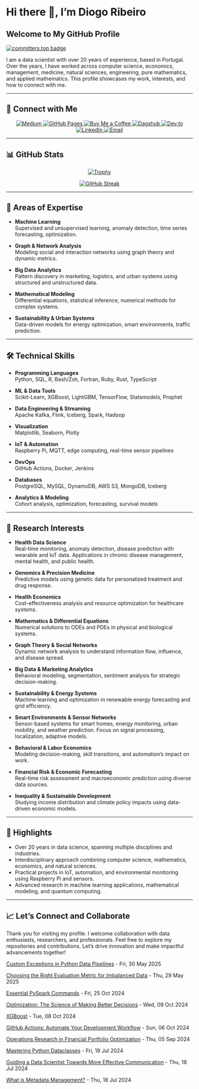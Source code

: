 # Hi there 👋, I’m Diogo Ribeiro

## Welcome to My GitHub Profile

[![committers.top badge](https://user-badge.committers.top/portugal_private/DiogoRibeiro7.svg)](https://user-badge.committers.top/portugal_private/DiogoRibeiro7)

I am a data scientist with over 20 years of experience, based in Portugal. Over the years, I have worked across computer science, economics, management, medicine, natural sciences, engineering, pure mathematics, and applied mathematics. This profile showcases my work, interests, and how to connect with me.

---

## 🔗 Connect with Me

<div align="center">
  <a href="https://medium.com/@neverforget-1975">
    <img src="https://img.shields.io/badge/Medium-Follow%20Me-2bbc8a?logo=medium" alt="Medium" />
  </a>
  <a href="https://diogoribeiro7.github.io">
    <img src="https://img.shields.io/badge/GitHub%20Pages-Deployed-007BFF?logo=github" alt="GitHub Pages" />
  </a>
  <a href="https://buymeacoffee.com/diogoribeiro7">
    <img src="https://img.shields.io/badge/Buy%20Me%20a%20Coffee-Support%20Me-FFDD00" alt="Buy Me a Coffee" />
  </a>
  <a href="https://dagshub.com/DiogoRibeiro7">
    <img src="https://img.shields.io/badge/Dagshub-Support%20Me-9cf" alt="Dagshub" />
  </a>
  <a href="https://dev.to/diogoribeiro7">
    <img src="https://img.shields.io/badge/Dev.to-Follow-blue" alt="Dev.to" />
  </a>
  <a href="https://www.linkedin.com/in/diogo-ribeiro-9094604a/">
    <img src="https://img.shields.io/badge/LinkedIn-Connect%20with%20Me-blue" alt="LinkedIn" />
  </a>
  <a href="mailto:diogo.debastos.ribeiro@gmail.com">
    <img src="https://img.shields.io/badge/Gmail-D14836?logo=gmail&logoColor=white" alt="Email"></a>
</div>

---

## 📊 GitHub Stats

<div align="center">
  <a href="https://github.com/ryo-ma/github-profile-trophy">
    <img src="https://github-profile-trophy.vercel.app/?username=DiogoRibeiro7&column=3&no-frame=true&theme=algolia" alt="Trophy" />
  </a>
</div>

<p align="center">
  <a href="https://git.io/streak-stats">
    <img src="https://streak-stats.demolab.com?user=DiogoRibeiro7&theme=dark&hide_border=true&mode=weekly" alt="GitHub Streak" />
  </a>
</p>

---

## 🧠 Areas of Expertise

- **Machine Learning**  
  Supervised and unsupervised learning, anomaly detection, time series forecasting, optimization.

- **Graph & Network Analysis**  
  Modeling social and interaction networks using graph theory and dynamic metrics.

- **Big Data Analytics**  
  Pattern discovery in marketing, logistics, and urban systems using structured and unstructured data.

- **Mathematical Modeling**  
  Differential equations, statistical inference, numerical methods for complex systems.

- **Sustainability & Urban Systems**  
  Data-driven models for energy optimization, smart environments, traffic prediction.

---

## 🛠️ Technical Skills

- **Programming Languages**  
  Python, SQL, R, Bash/Zsh, Fortran, Ruby, Rust, TypeScript

- **ML & Data Tools**  
  Scikit-Learn, XGBoost, LightGBM, TensorFlow, Statsmodels, Prophet

- **Data Engineering & Streaming**  
  Apache Kafka, Flink, Iceberg, Spark, Hadoop

- **Visualization**  
  Matplotlib, Seaborn, Plotly

- **IoT & Automation**  
  Raspberry Pi, MQTT, edge computing, real-time sensor pipelines

- **DevOps**  
  GitHub Actions, Docker, Jenkins

- **Databases**  
  PostgreSQL, MySQL, DynamoDB, AWS S3, MongoDB, Iceberg

- **Analytics & Modeling**  
  Cohort analysis, optimization, forecasting, survival models

---

## 🔭 Research Interests

- **Health Data Science**  
  Real-time monitoring, anomaly detection, disease prediction with wearable and IoT data. Applications in chronic disease management, mental health, and public health.

- **Genomics & Precision Medicine**  
  Predictive models using genetic data for personalized treatment and drug response.

- **Health Economics**  
  Cost-effectiveness analysis and resource optimization for healthcare systems.

- **Mathematics & Differential Equations**  
  Numerical solutions to ODEs and PDEs in physical and biological systems.

- **Graph Theory & Social Networks**  
  Dynamic network analysis to understand information flow, influence, and disease spread.

- **Big Data & Marketing Analytics**  
  Behavioral modeling, segmentation, sentiment analysis for strategic decision-making.

- **Sustainability & Energy Systems**  
  Machine learning and optimization in renewable energy forecasting and grid efficiency.

- **Smart Environments & Sensor Networks**  
  Sensor-based systems for smart homes, energy monitoring, urban mobility, and weather prediction. Focus on signal processing, localization, adaptive models.

- **Behavioral & Labor Economics**  
  Modeling decision-making, skill transitions, and automation’s impact on work.

- **Financial Risk & Economic Forecasting**  
  Real-time risk assessment and macroeconomic prediction using diverse data sources.

- **Inequality & Sustainable Development**  
  Studying income distribution and climate policy impacts using data-driven economic models.

---

## 🌟 Highlights

- Over 20 years in data science, spanning multiple disciplines and industries.
- Interdisciplinary approach combining computer science, mathematics, economics, and natural sciences.
- Practical projects in IoT, automation, and environmental monitoring using Raspberry Pi and sensors.
- Advanced research in machine learning applications, mathematical modeling, and quantum computing.

---

## 📈 Let’s Connect and Collaborate

Thank you for visiting my profile. I welcome collaboration with data enthusiasts, researchers, and professionals. Feel free to explore my repositories and contributions. Let’s drive innovation and make impactful advancements together!


<!-- blog starts -->
[Custom Exceptions in Python Data Pipelines](https://neverforget-1975.medium.com/custom-exceptions-in-python-data-pipelines-7baa731f86f2) - Fri, 30 May 2025

[Choosing the Right Evaluation Metric for Imbalanced Data](https://neverforget-1975.medium.com/choosing-the-right-evaluation-metric-for-imbalanced-data-59d78b595b30) - Thu, 29 May 2025

[Essential PySpark Commands](https://neverforget-1975.medium.com/essential-pyspark-commands-ecffd57445c6) - Fri, 25 Oct 2024

[Optimization: The Science of Making Better Decisions](https://medium.com/operations-research-bit/optimization-the-science-of-making-better-decisions-a1bdac0b3343) - Wed, 09 Oct 2024

[XGBoost](https://medium.com/operations-research-bit/xgboost-seamless-integration-with-python-libraries-for-superior-machine-learning-a2e4322575f8) - Tue, 08 Oct 2024

[GitHub Actions: Automate Your Development Workflow](https://medium.com/operations-research-bit/github-actions-automate-your-development-workflow-defb2d5393b4) - Sun, 06 Oct 2024

[Operations Research in Financial Portfolio Optimization](https://medium.com/operations-research-bit/operations-research-in-financial-portfolio-optimization-2490e054118f) - Thu, 05 Sep 2024

[Mastering Python Dataclasses](https://tutorials.botsfloor.com/mastering-python-dataclasses-743eeb6feaaa) - Fri, 19 Jul 2024

[Guiding a Data Scientist Towards More Effective Communication](https://medium.com/operations-research-bit/guiding-a-data-scientist-towards-more-effective-communication-dff40aa4c143) - Thu, 18 Jul 2024

[What is Metadata Management?](https://neverforget-1975.medium.com/what-is-metadata-management-4b37fa5792d6) - Thu, 18 Jul 2024
<!-- blog ends -->
